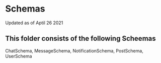 # Schemas

Updated as of Aptil 26 2021 

## This folder consists of the following Scheemas

ChatSchema, MessageSchema, NotificationSchema, PostSchema, UserSchema
